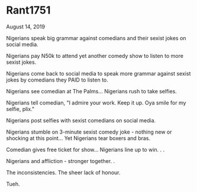 # Rant1751



August 14, 2019

Nigerians speak big grammar against comedians and their sexist jokes on social media. 

Nigerians pay N50k to attend yet another comedy show to listen to more sexist jokes.

Nigerians come back to social media to speak more grammar against sexist jokes by comedians they PAID to listen to.

Nigerians see comedian at The Palms... Nigerians rush to take selfies.

Nigerians tell comedian, "I admire your work. Keep it up. Oya smile for my selfie, plix."

Nigerians post selfies with sexist comedians on social media. 

Nigerians stumble on 3-minute sexist comedy joke  - nothing new or shocking at this point... Yet Nigerians tear boxers and bras.

Comedian gives free ticket for show... Nigerians line up to win. 
.
.

Nigerians and affliction - stronger together.
.

The inconsistencies. The sheer lack of honour. 

Tueh.